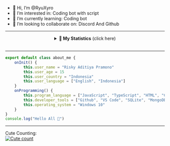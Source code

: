 - 👋 Hi, I’m @RyuXyro
- 👀 I’m interested in: Coding bot with script
- 🌱 I’m currently learning: Coding bot
- 💞️ I’m looking to collaborate on: Discord And Github

<hr>

<details align="center">
    <summary><b>📝 My Statistics</b> (click here)</summary>
    <br/>
  <a href="https://github.com/RyuXyro">
    <img align="center" alt="RyuXyro Stats" src="https://dibaca.isekai.eu.org/api?username=ryuxyro&show_icons=true&theme=tokyonight&hide_border=true"/>
  </a>
  <br>
  <a href="https://github.com/RyuXyro">
    <img align="center" alt="RyuXyro Github Trophy" src="https://piala.isekai.eu.org/?username=RyuXyro&theme=tokyonight&row=2&column=4&no-frame=true"/>
  </a>
  <br>
    <a href="https://github.com/RyuXyro">
        <img align="center" alt="RyuXyro Top Language" src=""/>
    </a>
</details>
<br>

<hr>

```typescript
export default class about_me {
    onInit() {
        this.user_name = "Risky Aditiya Pramono"
        this.user_age = 15
        this.user_country = "Indonesia"
        this.user_language = ["English", "Indonesia"]
    }
    onProgramming() {
        this.program_language = ["JavaScript", "TypeScript", "HTML", "CSS"]
        this.developer_tools = ["Github", "VS Code", "SQLite", "MongoDB"]
        this.operating_system = "Windows 10"
    }
}
console.log("Hello All 👋")
```

<hr>

Cute Counting:<br>
<a href="https://github.com/RyuXyro">
    <img alt="Cute count" src="http://moe-count.glitch.me/get/@ryuxyro?theme=rule34"/>
  </a>
<!---
RyuXyro/RyuXyro is a ✨ special ✨ repository because its `README.md` (this file) appears on your GitHub profile.
You can click the Preview link to take a look at your changes.
--->
